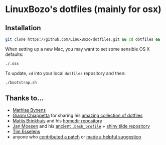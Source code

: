 # LinuxBozo's dotfiles (mainly for osx)

## Installation

```bash
git clone https://github.com/LinuxBozo/dotfiles.git && cd dotfiles && ./bootstrap.sh
```

When setting up a new Mac, you may want to set some sensible OS X defaults:

```bash
./.osx
```

To update, `cd` into your local `dotfiles` repository and then:

```bash
./bootstrap.sh
```

## Thanks to…
* [Mathias Bynens](http://myths.be/dotfiles)
* [Gianni Chiappetta](http://gf3.ca/) for sharing his [amazing collection of dotfiles](https://github.com/gf3/dotfiles)
* [Matijs Brinkhuis](http://hotfusion.nl/) and his [homedir repository](https://github.com/matijs/homedir)
* [Jan Moesen](http://jan.moesen.nu/) and his [ancient `.bash_profile`](https://gist.github.com/1156154) + [shiny tilde repository](https://github.com/janmoesen/tilde)
* [Tim Esselens](http://devel.datif.be/)
* anyone who [contributed a patch](https://github.com/mathiasbynens/dotfiles/contributors) or [made a helpful suggestion](https://github.com/mathiasbynens/dotfiles/issues)
